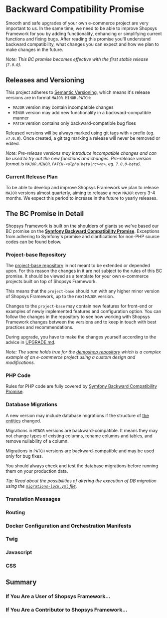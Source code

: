 # Backward Compatibility Promise

Smooth and safe upgrades of your own e-commerce project are very important to us.
In the same time, we need to be able to improve Shopsys Framework for you by adding functionality, enhancing or simplifying current functions and fixing bugs.
After reading this promise you'll understand backward compatibility, what changes you can expect and how we plan to make changes in the future.

*Note: This BC promise becomes effective with the first stable release (`7.0.0`).*

## Releases and Versioning
This project adheres to [Semantic Versioning](http://semver.org/spec/v2.0.0.html), which means it's release versions are in format `MAJOR.MINOR.PATCH`:

- `MAJOR` version may contain incompatible changes
- `MINOR` version may add new functionality in a backward-compatible manner
- `PATCH` version contains only backward-compatible bug fixes

Released versions will be always marked using git tags with `v` prefix (eg. `v7.0.0`).
Once created, a git tag marking a release will never be removed or edited.

*Note: Pre-release versions may introduce incompatible changes and can be used to try out the new functions and changes.
Pre-release version format is `MAJOR.MINOR.PATCH-<alpha|beta|rc><n>`, eg. `7.0.0-beta5`.*

### Current Release Plan
To be able to develop and improve Shopsys Framework we plan to release `MAJOR` versions almost quarterly, aiming to release a new `MAJOR` every 3-4 months.
We expect this period to increase in the future to yearly releases.

## The BC Promise in Detail
Shopsys Framework is built on the shoulders of giants so we've based our BC promise on the [**Symfony Backward Compatibility Promise**](https://symfony.com/doc/3.4/contributing/code/bc.html).
Exceptions from adhering to Symfony's promise and clarifications for non-PHP source codes can be found below.

### Project-base Repository
The [project-base repository](https://github.com/shopsys/project-base) in not meant to be extended or depended upon.
For this reason the changes in it are not subject to the rules of this BC promise.
It should be viewed as a template for your own e-commerce projects built on top of Shopsys Framework.

This means that the `project-base` should run with any higher minor version of Shopsys Framework, up to the next `MAJOR` version.

Changes to the `project-base` may contain new features for front-end or examples of newly implemented features and configuration option.
You can follow the changes in the repository to see how working with Shopsys Framework changes between the versions and to keep in touch with best practices and recommendations.

During upgrade, you have to make the changes yourself according to the advice in [UPGRADE.md](/UPGRADE.md).

*Note: The same holds true for the [demoshop repository](https://github.com/shopsys/demoshop) which is a complex example of an e-commerce project using a custom design and modifications.*

### PHP Code
Rules for PHP code are fully covered by [Symfony Backward Compatibility Promise](https://symfony.com/doc/3.4/contributing/code/bc.html).

### Database Migrations
A new version may include database migrations if the structure of [the entities](/docs/introduction/entities.md) changed.

Migrations in `MINOR` versions are backward-compatible.
It means they may not change types of existing columns, rename columns and tables, and remove nullability of a column.

Migrations in `PATCH` versions are backward-compatible and may be used only for bug fixes.

You should always check and test the database migrations before running them on your production data.

*Tip: Read about the possibilities of altering the execution of DB migration using the [`migrations-lock.yml` file](/docs/introduction/database-migrations.md#locking-the-order-of-migrations).*

### Translation Messages

### Routing

### Docker Configuration and Orchestration Manifests

### Twig

### Javascript

### CSS

## Summary

### If You Are a User of Shopsys Framework...

### If You Are a Contributor to Shopsys Framework...

